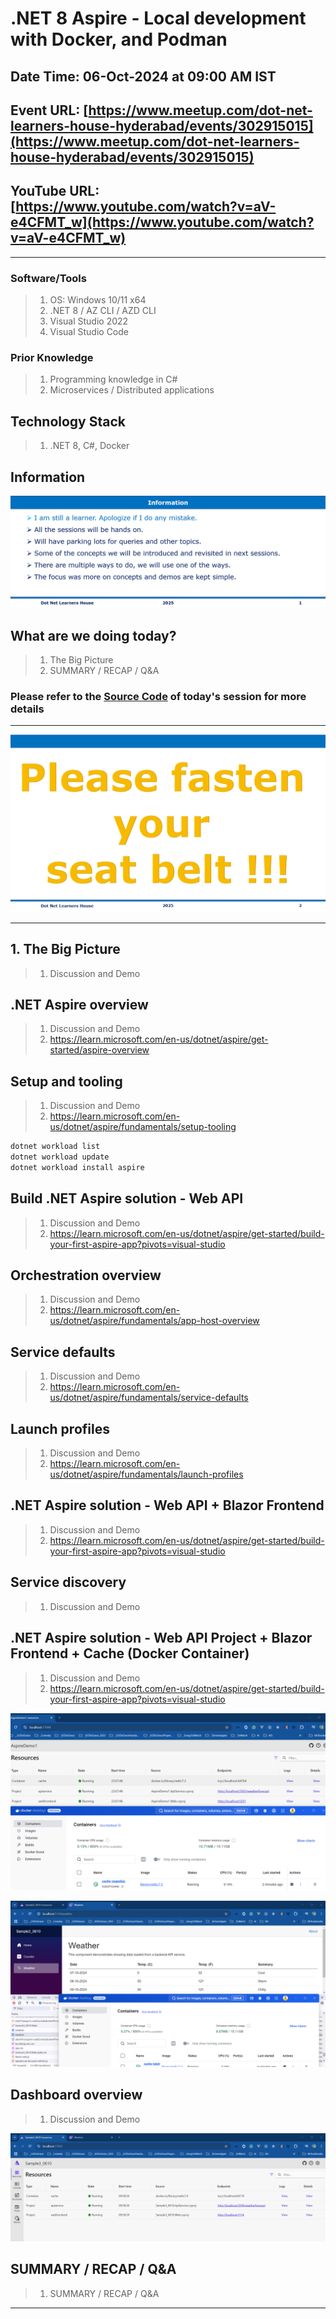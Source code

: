 # .NET 8 Aspire - Local development with Docker, and Podman

## Date Time: 06-Oct-2024 at 09:00 AM IST

## Event URL: [https://www.meetup.com/dot-net-learners-house-hyderabad/events/302915015](https://www.meetup.com/dot-net-learners-house-hyderabad/events/302915015)

## YouTube URL: [https://www.youtube.com/watch?v=aV-e4CFMT_w](https://www.youtube.com/watch?v=aV-e4CFMT_w)

---

### Software/Tools

> 1. OS: Windows 10/11 x64
> 1. .NET 8 / AZ CLI / AZD CLI
> 1. Visual Studio 2022
> 1. Visual Studio Code

### Prior Knowledge

> 1. Programming knowledge in C#
> 1. Microservices / Distributed applications

## Technology Stack

> 1. .NET 8, C#, Docker

## Information

![Information | 100x100](../Documentation/Images/Information.PNG)

## What are we doing today?

> 1. The Big Picture
> 1. SUMMARY / RECAP / Q&A

### Please refer to the [**Source Code**](https://github.com/vishipayyallore/aspire-2024) of today's session for more details

---

![Seat Belt | 100x100](../Documentation/Images/SeatBelt.PNG)

---

## 1. The Big Picture

> 1. Discussion and Demo

## .NET Aspire overview

> 1. Discussion and Demo
> 1. <https://learn.microsoft.com/en-us/dotnet/aspire/get-started/aspire-overview>

## Setup and tooling

> 1. Discussion and Demo
> 1. <https://learn.microsoft.com/en-us/dotnet/aspire/fundamentals/setup-tooling>

```powershell
dotnet workload list
dotnet workload update
dotnet workload install aspire
```

## Build .NET Aspire solution - Web API

> 1. Discussion and Demo
> 1. <https://learn.microsoft.com/en-us/dotnet/aspire/get-started/build-your-first-aspire-app?pivots=visual-studio>

## Orchestration overview

> 1. Discussion and Demo
> 1. <https://learn.microsoft.com/en-us/dotnet/aspire/fundamentals/app-host-overview>

## Service defaults

> 1. Discussion and Demo
> 1. <https://learn.microsoft.com/en-us/dotnet/aspire/fundamentals/service-defaults>

## Launch profiles

> 1. Discussion and Demo
> 1. <https://learn.microsoft.com/en-us/dotnet/aspire/fundamentals/launch-profiles>

## .NET Aspire solution - Web API + Blazor Frontend

> 1. Discussion and Demo
> 1. <https://learn.microsoft.com/en-us/dotnet/aspire/get-started/build-your-first-aspire-app?pivots=visual-studio>

## Service discovery

> 1. Discussion and Demo

## .NET Aspire solution - Web API Project + Blazor Frontend + Cache (Docker Container)

> 1. Discussion and Demo
> 1. <https://learn.microsoft.com/en-us/dotnet/aspire/get-started/build-your-first-aspire-app?pivots=visual-studio>

![Session First Look](Documentation/Images/SessionFirstLook.PNG)

![Sample 3](Documentation/Images/Sample3.PNG)

## Dashboard overview

> 1. Discussion and Demo

![Aspire Dashboard](Documentation/Images/Aspire_Dashboard.PNG)

## SUMMARY / RECAP / Q&A

> 1. SUMMARY / RECAP / Q&A

---
